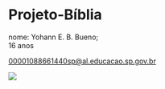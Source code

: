 # Projeto-Bíblia
nome: Yohann E. B. Bueno;  
16 anos

00001088661440sp@al.educacao.sp.gov.br                  

![](https://pin.it/2ua6wJ1cB)
